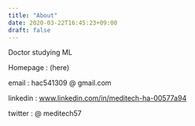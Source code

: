 ```yaml
---
title: "About"
date: 2020-03-22T16:45:23+09:00
draft: false
---
```


Doctor studying ML

Homepage : (here)

email :  hac541309 @ gmail.com

linkedin : www.linkedin.com/in/meditech-ha-00577a94

twitter : @ meditech57